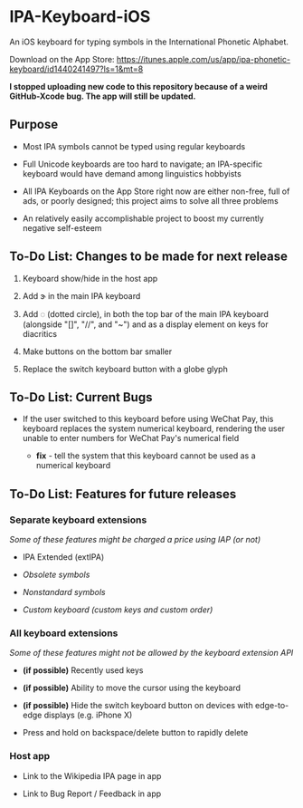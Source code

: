 # IPA-Keyboard-iOS

An iOS keyboard for typing symbols in the International Phonetic Alphabet. 

Download on the App Store: https://itunes.apple.com/us/app/ipa-phonetic-keyboard/id1440241497?ls=1&mt=8

<b>I stopped uploading new code to this repository because of a weird GitHub-Xcode bug. The app will still be updated.</b>

## Purpose

* Most IPA symbols cannot be typed using regular keyboards

* Full Unicode keyboards are too hard to navigate; an IPA-specific keyboard would have demand among linguistics hobbyists

* All IPA Keyboards on the App Store right now are either non-free, full of ads, or poorly designed; this project aims to solve all three problems

* An relatively easily accomplishable project to boost my currently negative self-esteem

## To-Do List: Changes to be made for next release

1. Keyboard show/hide in the host app

2. Add ɝ in the main IPA keyboard

3. Add ◌ (dotted circle), in both the top bar of the main IPA keyboard (alongside "\[\]", "//", and "~") and as a display element on keys for diacritics

4. Make buttons on the bottom bar smaller

5. Replace the switch keyboard button with a globe glyph

## To-Do List: Current Bugs

* If the user switched to this keyboard before using WeChat Pay, this keyboard replaces the system numerical keyboard, rendering the user unable to enter numbers for WeChat Pay's numerical field

  * **fix** - tell the system that this keyboard cannot be used as a numerical keyboard

## To-Do List: Features for future releases

### Separate keyboard extensions

_Some of these features might be charged a price using IAP (or not)_

* IPA Extended (extIPA)

* _Obsolete symbols_

* _Nonstandard symbols_

* _Custom keyboard (custom keys and custom order)_

### All keyboard extensions

_Some of these features might not be allowed by the keyboard extension API_

* **(if possible)** Recently used keys

* **(if possible)** Ability to move the cursor using the keyboard

* **(if possible)** Hide the switch keyboard button on devices with edge-to-edge displays (e.g. iPhone X)

* Press and hold on backspace/delete button to rapidly delete

### Host app

* Link to the Wikipedia IPA page in app

* Link to Bug Report / Feedback in app


